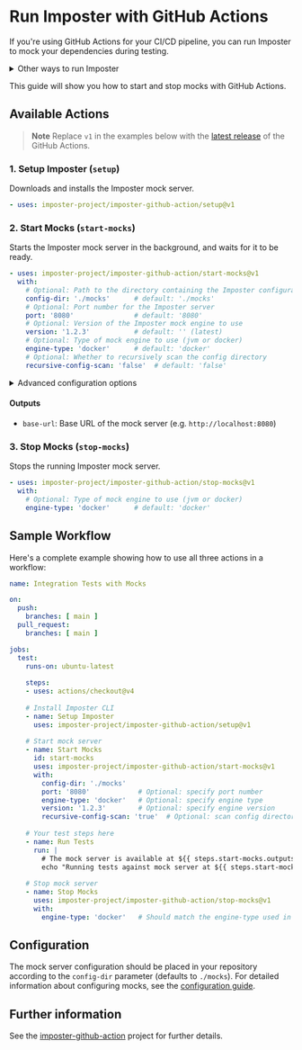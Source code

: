 # Run Imposter with GitHub Actions

If you're using GitHub Actions for your CI/CD pipeline, you can run Imposter to mock your dependencies during testing.

<details markdown>
<summary>Other ways to run Imposter</summary>

**Standalone mock server**

- Using the command line client - see [Imposter CLI](./run_imposter_cli.md)
- As a Docker container - see [Imposter Docker container](./run_imposter_docker.md)
- As a Lambda function in AWS - see [Imposter AWS Lambda](./run_imposter_aws_lambda.md)
- As a JAR file on the JVM - see [Imposter JAR file](./run_imposter_jar.md)

**Embed in unit/integration tests**

- Embed within your **Java/Kotlin/Scala/JVM** unit tests - see [JVM bindings](./embed_jvm.md)
- Embed within your **JavaScript/Node.js** unit tests - see [JavaScript bindings](https://github.com/imposter-project/imposter-js)

</details>

This guide will show you how to start and stop mocks with GitHub Actions.

## Available Actions

> **Note**
> Replace `v1` in the examples below with the [latest release](https://github.com/imposter-project/imposter-github-action/releases) of the GitHub Actions.

### 1. Setup Imposter (`setup`)
Downloads and installs the Imposter mock server.

```yaml
- uses: imposter-project/imposter-github-action/setup@v1
```

### 2. Start Mocks (`start-mocks`)
Starts the Imposter mock server in the background, and waits for it to be ready.

```yaml
- uses: imposter-project/imposter-github-action/start-mocks@v1
  with:
    # Optional: Path to the directory containing the Imposter configuration files
    config-dir: './mocks'      # default: './mocks'
    # Optional: Port number for the Imposter server
    port: '8080'               # default: '8080'
    # Optional: Version of the Imposter mock engine to use
    version: '1.2.3'           # default: '' (latest)
    # Optional: Type of mock engine to use (jvm or docker)
    engine-type: 'docker'      # default: 'docker'
    # Optional: Whether to recursively scan the config directory
    recursive-config-scan: 'false'  # default: 'false'
```

<details markdown>
<summary>Advanced configuration options</summary>

- `auto-restart`: Whether to automatically restart when configuration changes (default: false)
- `max-attempts`: Maximum number of attempts to check if the server is ready (default: 30)
- `retry-interval`: Interval in seconds between retry attempts (default: 1)

</details>

#### Outputs
- `base-url`: Base URL of the mock server (e.g. `http://localhost:8080`)

### 3. Stop Mocks (`stop-mocks`)
Stops the running Imposter mock server.

```yaml
- uses: imposter-project/imposter-github-action/stop-mocks@v1
  with:
    # Optional: Type of mock engine to use (jvm or docker)
    engine-type: 'docker'      # default: 'docker'
```

## Sample Workflow

Here's a complete example showing how to use all three actions in a workflow:

```yaml
name: Integration Tests with Mocks

on:
  push:
    branches: [ main ]
  pull_request:
    branches: [ main ]

jobs:
  test:
    runs-on: ubuntu-latest
    
    steps:
    - uses: actions/checkout@v4
    
    # Install Imposter CLI
    - name: Setup Imposter
      uses: imposter-project/imposter-github-action/setup@v1
    
    # Start mock server
    - name: Start Mocks
      id: start-mocks
      uses: imposter-project/imposter-github-action/start-mocks@v1
      with:
        config-dir: './mocks'
        port: '8080'            # Optional: specify port number
        engine-type: 'docker'   # Optional: specify engine type
        version: '1.2.3'        # Optional: specify engine version
        recursive-config-scan: 'true'  # Optional: scan config directory recursively
    
    # Your test steps here
    - name: Run Tests
      run: |
        # The mock server is available at ${{ steps.start-mocks.outputs.base-url }}
        echo "Running tests against mock server at ${{ steps.start-mocks.outputs.base-url }}"
    
    # Stop mock server
    - name: Stop Mocks
      uses: imposter-project/imposter-github-action/stop-mocks@v1
      with:
        engine-type: 'docker'   # Should match the engine-type used in start-mocks
```

## Configuration

The mock server configuration should be placed in your repository according to the `config-dir` parameter (defaults to `./mocks`). For detailed information about configuring mocks, see the [configuration guide](./configuration.md).

## Further information

See the [imposter-github-action](https://github.com/imposter-project/imposter-github-action) project for further details.
